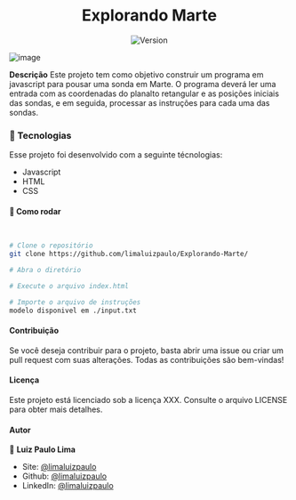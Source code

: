 <h1 align="center">Explorando Marte</h1>
<p align="center">
  <img alt="Version" src="https://img.shields.io/badge/version-0.1.0-blue.svg?cacheSeconds=2592000" />
  <a href="https://luizpaulo.eng.br" target="_blank">
  </a>
</p>

![image](https://user-images.githubusercontent.com/61104411/217402016-c14104d6-cee0-44eb-9070-1ce47c5c1e04.png)





**Descrição**
Este projeto tem como objetivo construir um programa em javascript para pousar uma sonda em Marte. O programa deverá ler uma entrada com as coordenadas do planalto retangular e as posições iniciais das sondas, e em seguida, processar as instruções para cada uma das sondas.


### :nut_and_bolt: Tecnologias

Esse projeto foi desenvolvido com a seguinte técnologias:

- Javascript
- HTML
- CSS

#### :thinking: Como rodar

```bash


# Clone o repositório
git clone https://github.com/limaluizpaulo/Explorando-Marte/

# Abra o diretório

# Execute o arquivo index.html

# Importe o arquivo de instruções
modelo disponivel em ./input.txt


```


#### Contribuição

Se você deseja contribuir para o projeto, basta abrir uma issue ou criar um pull request com suas alterações. Todas as contribuições são bem-vindas!

#### Licença

Este projeto está licenciado sob a licença XXX. Consulte o arquivo LICENSE para obter mais detalhes.

#### Autor

👤 **Luiz Paulo Lima**

- Site: [@limaluizpaulo](https://luizpaulo.eng.br)
- Github: [@limaluizpaulo](https://github.com/limaluizpaulo)
- LinkedIn: [@limaluizpaulo](https://linkedin.com/in/limaluizpaulo)
